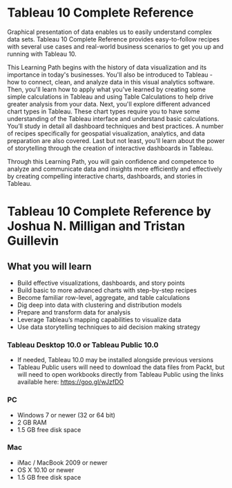# Tableau 10 Complete Reference
Graphical presentation of data enables us to easily understand complex data sets. Tableau 10 Complete Reference provides easy-to-follow recipes with several use cases and real-world business scenarios to get you up and running with Tableau 10.

This Learning Path begins with the history of data visualization and its importance in today's businesses. You'll also be introduced to Tableau - how to connect, clean, and analyze data in this visual analytics software. Then, you'll learn how to apply what you've learned by creating some simple calculations in Tableau and using Table Calculations to help drive greater analysis from your data. Next, you'll explore different advanced chart types in Tableau. These chart types require you to have some understanding of the Tableau interface and understand basic calculations. You’ll study in detail all dashboard techniques and best practices. A number of recipes specifically for geospatial visualization, analytics, and data preparation are also covered. Last but not least, you'll learn about the power of storytelling through the creation of interactive dashboards in Tableau. 

Through this Learning Path, you will gain confidence and competence to analyze and communicate data and insights more efficiently and effectively by creating compelling interactive charts, dashboards, and stories in Tableau.
<br>
# Tableau 10 Complete Reference by **Joshua N. Milligan and Tristan Guillevin**

## What you will learn
* Build effective visualizations, dashboards, and story points
* Build basic to more advanced charts with step-by-step recipes
* Become familiar row-level, aggregate, and table calculations
* Dig deep into data with clustering and distribution models
* Prepare and transform data for analysis 
* Leverage Tableau’s mapping capabilities to visualize data
* Use data storytelling techniques to aid decision making strategy

### Tableau Desktop 10.0 or Tableau Public 10.0
* If needed, Tableau 10.0 may be installed alongside previous versions
* Tableau Public users will need to download the data files from Packt, but will need to open workbooks directly from Tableau Public using the links available here:
https://goo.gl/wJzfDO

### PC
* Windows 7 or newer (32 or 64 bit)
* 2 GB RAM
* 1.5 GB free disk space

### Mac
* iMac / MacBook 2009 or newer
* OS X 10.10 or newer
* 1.5 GB free disk space
